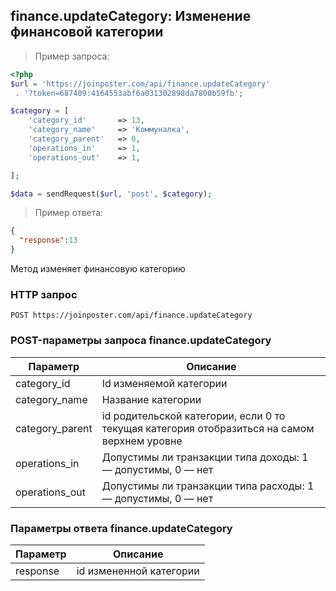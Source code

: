 ## finance.updateCategory: Изменение финансовой категории

> Пример запроса:

```php
<?php
$url = 'https://joinposter.com/api/finance.updateCategory'
 . '?token=687409:4164553abf6a031302898da7800b59fb';

$category = [
    'category_id'       => 13,
    'category_name'     => 'Коммуналка',
    'category_parent'   => 0,
    'operations_in'     => 1, 
    'operations_out'    => 1,

];

$data = sendRequest($url, 'post', $category);
```

> Пример ответа:

```json
{
  "response":13
}
```

Метод изменяет финансовую категорию 

### HTTP запрос

`POST https://joinposter.com/api/finance.updateCategory`

### POST-параметры запроса finance.updateCategory

Параметр | Описание
-------- | --------
category_id | Id изменяемой категории
category_name | Название категории
category_parent | id родительской категории, если 0 то текущая категория отобразиться на самом верхнем уровне
operations_in | Допустимы ли транзакции типа доходы: 1 — допустимы, 0 — нет  
operations_out | Допустимы ли транзакции типа расходы: 1 — допустимы, 0 — нет 

### Параметры ответа finance.updateCategory

Параметр | Описание
-------- | --------
response | id измененной категории
